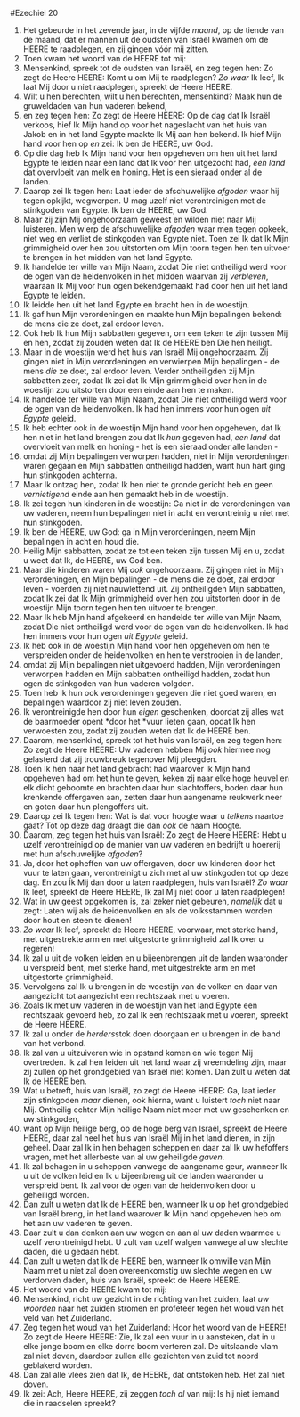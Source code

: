 #Ezechiel 20
1. Het gebeurde in het zevende jaar, in de vijfde *maand*, op de tiende van de maand, dat er mannen uit de oudsten van Israël kwamen om de HEERE te raadplegen, en zij gingen vóór mij zitten.
2. Toen kwam het woord van de HEERE tot mij:
3. Mensenkind, spreek tot de oudsten van Israël, en zeg tegen hen: Zo zegt de Heere HEERE: Komt u om Mij te raadplegen? *Zo waar* Ik leef, Ik laat Mij door u niet raadplegen, spreekt de Heere HEERE.
4. Wilt u hen berechten, wilt u hen berechten, mensenkind? Maak hun de gruweldaden van hun vaderen bekend,
5. en zeg tegen hen: Zo zegt de Heere HEERE: Op de dag dat Ik Israël verkoos, hief Ik Mijn hand op voor het nageslacht van het huis van Jakob en in het land Egypte maakte Ik Mij aan hen bekend. Ik hief Mijn hand voor hen op *en* zei: Ik ben de HEERE, uw God.
6. Op die dag heb Ik Mijn hand voor hen opgeheven om hen uit het land Egypte te leiden naar een land dat Ik voor hen uitgezocht had, *een land* dat overvloeit van melk en honing. Het is een sieraad onder al de landen.
7. Daarop zei Ik tegen hen: Laat ieder de afschuwelijke *afgoden* waar hij tegen opkijkt, wegwerpen. U mag uzelf niet verontreinigen met de stinkgoden van Egypte. Ik ben de HEERE, uw God.
8. Maar zij zijn Mij ongehoorzaam geweest en wilden niet naar Mij luisteren. Men wierp de afschuwelijke *afgoden* waar men tegen opkeek, niet weg en verliet de stinkgoden van Egypte niet. Toen zei Ik dat Ik Mijn grimmigheid over hen zou uitstorten om Mijn toorn tegen hen ten uitvoer te brengen in het midden van het land Egypte.
9. Ik handelde ter wille van Mijn Naam, zodat Die niet ontheiligd werd voor de ogen van de heidenvolken in het midden waarvan zij *verbleven*, waaraan Ik Mij voor hun ogen bekendgemaakt had door hen uit het land Egypte te leiden.
10. Ik leidde hen uit het land Egypte en bracht hen in de woestijn.
11. Ik gaf hun Mijn verordeningen en maakte hun Mijn bepalingen bekend: de mens die ze doet, zal erdoor leven.
12. Ook heb Ik hun Mijn sabbatten gegeven, om een teken te zijn tussen Mij en hen, zodat zij zouden weten dat Ik de HEERE ben Die hen heiligt.
13. Maar in de woestijn werd het huis van Israël Mij ongehoorzaam. Zij gingen niet in Mijn verordeningen en verwierpen Mijn bepalingen - de mens *die* ze doet, zal erdoor leven. Verder ontheiligden zij Mijn sabbatten zeer, zodat Ik zei dat Ik Mijn grimmigheid over hen in de woestijn zou uitstorten door een einde aan hen te maken.
14. Ik handelde ter wille van Mijn Naam, zodat Die niet ontheiligd werd voor de ogen van de heidenvolken. Ik had hen immers voor hun ogen *uit Egypte* geleid.
15. Ik heb echter ook in de woestijn Mijn hand voor hen opgeheven, dat Ik hen niet in het land brengen zou dat Ik *hun* gegeven had, *een land* dat overvloeit van melk en honing - het is een sieraad onder alle landen -
16. omdat zij Mijn bepalingen verworpen hadden, niet in Mijn verordeningen waren gegaan en Mijn sabbatten ontheiligd hadden, want hun hart ging hun stinkgoden achterna.
17. Maar Ik ontzag hen, zodat Ik hen niet te gronde gericht heb en geen *vernietigend* einde aan hen gemaakt heb in de woestijn.
18. Ik zei tegen hun kinderen in de woestijn: Ga niet in de verordeningen van uw vaderen, neem hun bepalingen niet in acht en verontreinig u niet met hun stinkgoden.
19. Ik ben de HEERE, uw God: ga in Mijn verordeningen, neem Mijn bepalingen in acht en houd die.
20. Heilig Mijn sabbatten, zodat ze tot een teken zijn tussen Mij en u, zodat u weet dat Ik, de HEERE, uw God ben.
21. Maar die kinderen waren Mij *ook* ongehoorzaam. Zij gingen niet in Mijn verordeningen, en Mijn bepalingen - de mens die ze doet, zal erdoor leven - voerden zij niet nauwlettend uit. Zij ontheiligden Mijn sabbatten, zodat Ik zei dat Ik Mijn grimmigheid over hen zou uitstorten door in de woestijn Mijn toorn tegen hen ten uitvoer te brengen.
22. Maar Ik heb Mijn hand afgekeerd en handelde ter wille van Mijn Naam, zodat Die niet ontheiligd werd voor de ogen van de heidenvolken. Ik had hen immers voor hun ogen *uit Egypte* geleid.
23. Ik heb ook in de woestijn Mijn hand voor hen opgeheven om hen te verspreiden onder de heidenvolken en hen te verstrooien in de landen,
24. omdat zij Mijn bepalingen niet uitgevoerd hadden, Mijn verordeningen verworpen hadden en Mijn sabbatten ontheiligd hadden, zodat hun ogen de stinkgoden van hun vaderen volgden.
25. Toen heb Ik hun ook verordeningen gegeven die niet goed waren, en bepalingen waardoor zij niet leven zouden.
26. Ik verontreinigde hen door hun *eigen* geschenken, doordat zij alles wat de baarmoeder opent *door het *vuur lieten gaan, opdat Ik hen verwoesten zou, zodat zij zouden weten dat Ik de HEERE ben.
27. Daarom, mensenkind, spreek tot het huis van Israël, en zeg tegen hen: Zo zegt de Heere HEERE: Uw vaderen hebben Mij *ook* hiermee nog gelasterd dat zij trouwbreuk tegenover Mij pleegden.
28. Toen Ik hen naar het land gebracht had waarover Ik Mijn hand opgeheven had om het hun te geven, keken zij naar elke hoge heuvel en elk dicht geboomte en brachten daar hun slachtoffers, boden daar hun krenkende offergaven aan, zetten daar hun aangename reukwerk neer en goten daar hun plengoffers uit.
29. Daarop zei Ik tegen hen: Wat is dat voor hoogte waar u *telkens* naartoe gaat? Tot op deze dag draagt die dan *ook* de naam Hoogte.
30. Daarom, zeg tegen het huis van Israël: Zo zegt de Heere HEERE: Hebt u uzelf verontreinigd op de manier van uw vaderen en bedrijft u hoererij met hun afschuwelijke *afgoden*?
31. Ja, door het opheffen van uw offergaven, door uw kinderen door het vuur te laten gaan, verontreinigt u zich met al uw stinkgoden tot op deze dag. En zou Ík Mij dan door u laten raadplegen, huis van Israël? *Zo waar* Ik leef, spreekt de Heere HEERE, Ik zal Mij niet door u laten raadplegen!
32. Wat in uw geest opgekomen is, zal zeker niet gebeuren, *namelijk* dat u zegt: Laten wij als de heidenvolken en als de volksstammen worden door hout en steen te dienen!
33. *Zo waar* Ik leef, spreekt de Heere HEERE, voorwaar, met sterke hand, met uitgestrekte arm en met uitgestorte grimmigheid zal Ik over u regeren!
34. Ik zal u uit de volken leiden en u bijeenbrengen uit de landen waaronder u verspreid bent, met sterke hand, met uitgestrekte arm en met uitgestorte grimmigheid.
35. Vervolgens zal Ik u brengen in de woestijn van de volken en daar van aangezicht tot aangezicht een rechtszaak met u voeren.
36. Zoals Ik met uw vaderen in de woestijn van het land Egypte een rechtszaak gevoerd heb, zo zal Ik een rechtszaak met u voeren, spreekt de Heere HEERE.
37. Ik zal u onder de *herders*stok doen doorgaan en u brengen in de band van het verbond.
38. Ik zal van u uitzuiveren wie in opstand komen en wie tegen Mij overtreden. Ik zal hen leiden uit het land waar zij vreemdeling zijn, maar zij zullen op het grondgebied van Israël niet komen. Dan zult u weten dat Ik de HEERE ben.
39. Wat u betreft, huis van Israël, zo zegt de Heere HEERE: Ga, laat ieder zijn stinkgoden *maar* dienen, ook hierna, want u luistert *toch* niet naar Mij. Ontheilig echter Mijn heilige Naam niet meer met uw geschenken en uw stinkgoden,
40. want op Mijn heilige berg, op de hoge berg van Israël, spreekt de Heere HEERE, daar zal heel het huis van Israël Mij in het land dienen, in zijn geheel. Daar zal Ik in hen behagen scheppen en daar zal Ik uw hefoffers vragen, met het allerbeste van al uw geheiligde *gaven*.
41. Ik zal behagen in u scheppen vanwege de aangename geur, wanneer Ik u uit de volken leid en Ik u bijeenbreng uit de landen waaronder u verspreid bent. Ik zal voor de ogen van de heidenvolken door u geheiligd worden.
42. Dan zult u weten dat Ik de HEERE ben, wanneer Ik u op het grondgebied van Israël breng, in het land waarover Ik Mijn hand opgeheven heb om het aan uw vaderen te geven.
43. Daar zult u dan denken aan uw wegen en aan al uw daden waarmee u uzelf verontreinigd hebt. U zult van uzelf walgen vanwege al uw slechte daden, die u gedaan hebt.
44. Dan zult u weten dat Ik de HEERE ben, wanneer Ik omwille van Mijn Naam met u niet zal doen overeenkomstig uw slechte wegen en uw verdorven daden, huis van Israël, spreekt de Heere HEERE.
45. Het woord van de HEERE kwam tot mij:
46. Mensenkind, richt uw gezicht in de richting van het zuiden, laat *uw woorden* naar het zuiden stromen en profeteer tegen het woud van het veld van het Zuiderland.
47. Zeg tegen het woud van het Zuiderland: Hoor het woord van de HEERE! Zo zegt de Heere HEERE: Zie, Ik zal een vuur in u aansteken, dat in u elke jonge boom en elke dorre boom verteren zal. De uitslaande vlam zal niet doven, daardoor zullen alle gezichten van zuid tot noord geblakerd worden.
48. Dan zal alle vlees zien dat Ik, de HEERE, dat ontstoken heb. Het zal niet doven.
49. Ik zei: Ach, Heere HEERE, zij zeggen *toch al* van mij: Is hij niet iemand die in raadselen spreekt?
